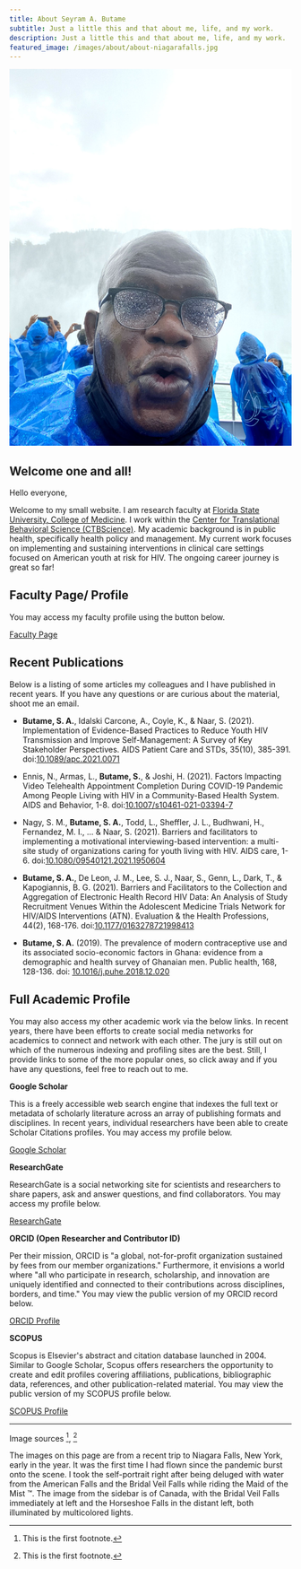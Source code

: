 ```yaml
---
title: About Seyram A. Butame
subtitle: Just a little this and that about me, life, and my work.
description: Just a little this and that about me, life, and my work.
featured_image: /images/about/about-niagarafalls.jpg
---
```


![](/images/about/about-portrait.jpg)

## Welcome one and all!

Hello everyone,

Welcome to my small website. I am research faculty at [Florida State University, College of Medicine](https://med.fsu.edu/). I work within the [Center for Translational Behavioral Science (CTBScience)](https://ctbs.fsu.edu/). My academic background is in public health, specifically health policy and management. My current work focuses on implementing and sustaining interventions in clinical care settings focused on American youth at risk for HIV. The ongoing career journey is great so far!


## Faculty Page/ Profile

You may access my faculty profile using the button below.

<a href="https://ctbs.fsu.edu/person/seyram-butame-phd" class="button button--large">Faculty Page</a>

## Recent Publications

Below is a listing of some articles my colleagues and I have published in recent years. If you have any questions or are curious about the material, shoot me an email.

* **Butame, S. A.**, Idalski Carcone, A., Coyle, K., & Naar, S. (2021). Implementation of Evidence-Based Practices to Reduce Youth HIV Transmission and Improve Self-Management: A Survey of Key Stakeholder Perspectives. AIDS Patient Care and STDs, 35(10), 385-391. doi:[10.1089/apc.2021.0071](https://doi.org/10.1089/apc.2021.0071)

* Ennis, N., Armas, L., **Butame, S.**, & Joshi, H. (2021). Factors Impacting Video Telehealth Appointment Completion During COVID-19 Pandemic Among People Living with HIV in a Community-Based Health System. AIDS and Behavior, 1-8. doi:[10.1007/s10461-021-03394-7](https://doi.org/10.1007/s10461-021-03394-7)

* Nagy, S. M., **Butame, S. A.**, Todd, L., Sheffler, J. L., Budhwani, H., Fernandez, M. I., ... & Naar, S. (2021). Barriers and facilitators to implementing a motivational interviewing-based intervention: a multi-site study of organizations caring for youth living with HIV. AIDS care, 1-6. doi:[10.1080/09540121.2021.1950604](https://doi.org/10.1080/09540121.2021.1950604)

* **Butame, S. A.**, De Leon, J. M., Lee, S. J., Naar, S., Genn, L., Dark, T., & Kapogiannis, B. G. (2021). Barriers and Facilitators to the Collection and Aggregation of Electronic Health Record HIV Data: An Analysis of Study Recruitment Venues Within the Adolescent Medicine Trials Network for HIV/AIDS Interventions (ATN). Evaluation & the Health Professions, 44(2), 168-176. doi:[10.1177/0163278721998413](https://doi.org/10.1177/0163278721998413)

* **Butame, S. A.** (2019). The prevalence of modern contraceptive use and its associated socio-economic factors in Ghana: evidence from a demographic and health survey of Ghanaian men. Public health, 168, 128-136. doi: [10.1016/j.puhe.2018.12.020](https://doi.org/10.1016/j.puhe.2018.12.020)

## Full Academic Profile

You may also access my other academic work via the below links. In recent years, there have been efforts to create social media networks for academics to connect and network with each other. The jury is still out on which of the numerous indexing and profiling sites are the best. Still, I provide links to some of the more popular ones, so click away and if you have any questions, feel free to reach out to me.

**Google Scholar**

This is a freely accessible web search engine that indexes the full text or metadata of scholarly literature across an array of publishing formats and disciplines. In recent years, individual researchers have been able to create Scholar Citations profiles. You may access my profile below.

<a href="https://scholar.google.com/citations?user=ARBp_DIAAAAJ&hl=en" class="button button--large">Google Scholar</a>

**ResearchGate**

ResearchGate is a social networking site for scientists and researchers to share papers, ask and answer questions, and find collaborators. You may access my profile below.

<a href="https://www.researchgate.net/profile/Seyram-Butame" class="button button--large">ResearchGate</a>

**ORCID (Open Researcher and Contributor ID)**

Per their mission, ORCID  is "a global, not-for-profit organization sustained by fees from our member organizations." Furthermore, it envisions a world where "all who participate in research, scholarship, and innovation are uniquely identified and connected to their contributions across disciplines, borders, and time." You may view the public version of my ORCID record below. 

<a href="https://orcid.org/0000-0002-4495-0898" class="button button--large">ORCID Profile</a>

**SCOPUS**

Scopus is Elsevier's abstract and citation database launched in 2004. Similar to Google Scholar, Scopus offers researchers the opportunity to create and edit profiles covering affiliations, publications, bibliographic data, references, and other publication-related material. You may view the public version of my SCOPUS profile below.

<a href="https://www.scopus.com/authid/detail.uri?authorId=57194108222" class="button button--large">SCOPUS Profile</a>

---

Image sources [^1], [^2]

[^1]: This is the first footnote.
[^2]: This is the first footnote.

The images on this page are from a recent trip to Niagara Falls, New York, early in the year. It was the first time I had flown since the pandemic burst onto the scene. I took the self-portrait right after being deluged with water from the American Falls and the Bridal Veil Falls while riding the Maid of the Mist &#x2122;. The image from the sidebar is of Canada, with the Bridal Veil Falls immediately at left and the Horseshoe Falls in the distant left, both illuminated by multicolored lights.
